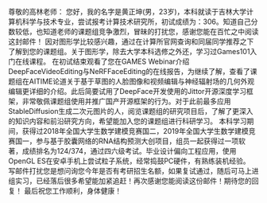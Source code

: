 
尊敬的高林老师：
	您好，我的名字是黄正坤(男，23岁)，本科就读于吉林大学计算机科学与技术专业，尝试报考计算技术研究所，初试成绩为：306。知道自己分数较低，也知道老师的课题组竞争激烈，冒昧的打扰您，感谢您能在百忙之中阅读这封邮件！
	因对图形学比较感兴趣，通过在计算所官网查询和同届同学推荐之下了解到您的课题组。关于图形学，除去大学本科选修之外还，学习过Games101入门在线课程。
	在初试结束观看了您在GAMES Webinar介绍DeepFaceVideoEditing与NeRFFaceEditing的在线报告，为继续了解，查看了课题组在AITIME论道关于基于草图的人脸图像和视频编辑与神经辐射场的几何外观编辑更详细的介绍。此后简要试用了DeepFace开发使用的Jittor开源深度学习框架，非常敬佩课题组使用并推广国产开源框架的行为。对于此前最多应用StableDiffusion生成二次元图片的人，阅览课题组的研究项目后，了解了更深入的知识内容和前沿研究方向，希望能加入您的课题组进行科研学习。
	本科学习期间，获得过2018年全国大学生数学建模竞赛国二，2019年全国大学生数学建模竞赛国一，参与基于胶囊网络的RNA结构预测大创项目，组员一起获得过一项软著，成绩排名为124/374，通过四六级考试。毕业设计偏向工程应用，使用OpenGL ES在安卓手机上尝试粒子系统，经常捣鼓PC硬件，有熟练装机经验。
	写邮件打扰您是想问询您今年是否有考研招生名额，如果复试通过，随后可马上进组实习，已经落后很多希望能加紧追赶！再次感谢您能阅读这份邮件！期待您的回复！
	最后祝您工作顺利，身体健康！
	
